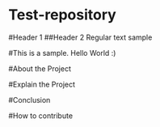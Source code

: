 # Test-repository
#Header 1
##Header 2
Regular text sample

#This is a sample. Hello World :)

#About the Project

#Explain the Project

#Conclusion

#How to contribute 
